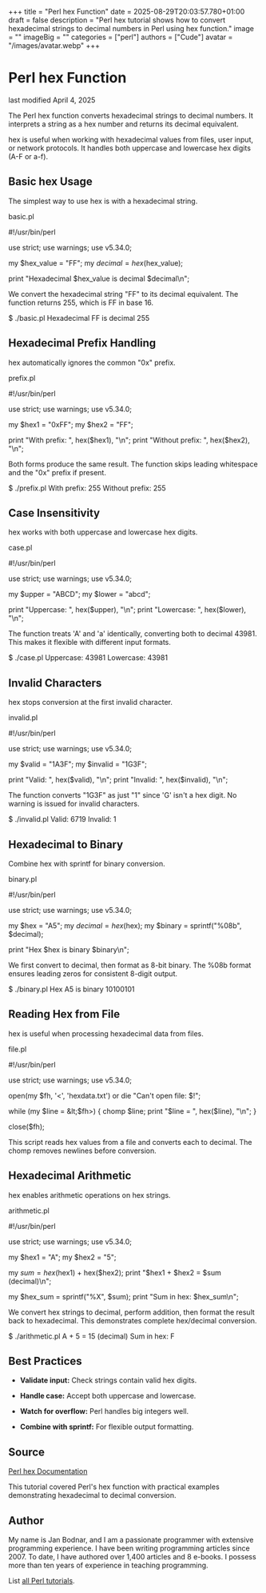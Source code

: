 +++
title = "Perl hex Function"
date = 2025-08-29T20:03:57.780+01:00
draft = false
description = "Perl hex tutorial shows how to convert hexadecimal strings to decimal numbers in Perl using hex function."
image = ""
imageBig = ""
categories = ["perl"]
authors = ["Cude"]
avatar = "/images/avatar.webp"
+++

# Perl hex Function

last modified April 4, 2025

The Perl hex function converts hexadecimal strings to decimal
numbers. It interprets a string as a hex number and returns its decimal
equivalent.

hex is useful when working with hexadecimal values from files,
user input, or network protocols. It handles both uppercase and lowercase
hex digits (A-F or a-f).

## Basic hex Usage

The simplest way to use hex is with a hexadecimal string.

basic.pl
  

#!/usr/bin/perl

use strict;
use warnings;
use v5.34.0;

my $hex_value = "FF";
my $decimal = hex($hex_value);

print "Hexadecimal $hex_value is decimal $decimal\n";

We convert the hexadecimal string "FF" to its decimal equivalent. The
function returns 255, which is FF in base 16.

$ ./basic.pl
Hexadecimal FF is decimal 255

## Hexadecimal Prefix Handling

hex automatically ignores the common "0x" prefix.

prefix.pl
  

#!/usr/bin/perl

use strict;
use warnings;
use v5.34.0;

my $hex1 = "0xFF";
my $hex2 = "FF";

print "With prefix: ", hex($hex1), "\n";
print "Without prefix: ", hex($hex2), "\n";

Both forms produce the same result. The function skips leading whitespace
and the "0x" prefix if present.

$ ./prefix.pl
With prefix: 255
Without prefix: 255

## Case Insensitivity

hex works with both uppercase and lowercase hex digits.

case.pl
  

#!/usr/bin/perl

use strict;
use warnings;
use v5.34.0;

my $upper = "ABCD";
my $lower = "abcd";

print "Uppercase: ", hex($upper), "\n";
print "Lowercase: ", hex($lower), "\n";

The function treats 'A' and 'a' identically, converting both to decimal
43981. This makes it flexible with different input formats.

$ ./case.pl
Uppercase: 43981
Lowercase: 43981

## Invalid Characters

hex stops conversion at the first invalid character.

invalid.pl
  

#!/usr/bin/perl

use strict;
use warnings;
use v5.34.0;

my $valid = "1A3F";
my $invalid = "1G3F";

print "Valid: ", hex($valid), "\n";
print "Invalid: ", hex($invalid), "\n";

The function converts "1G3F" as just "1" since 'G' isn't a hex digit. No
warning is issued for invalid characters.

$ ./invalid.pl
Valid: 6719
Invalid: 1

## Hexadecimal to Binary

Combine hex with sprintf for binary conversion.

binary.pl
  

#!/usr/bin/perl

use strict;
use warnings;
use v5.34.0;

my $hex = "A5";
my $decimal = hex($hex);
my $binary = sprintf("%08b", $decimal);

print "Hex $hex is binary $binary\n";

We first convert to decimal, then format as 8-bit binary. The %08b
format ensures leading zeros for consistent 8-digit output.

$ ./binary.pl
Hex A5 is binary 10100101

## Reading Hex from File

hex is useful when processing hexadecimal data from files.

file.pl
  

#!/usr/bin/perl

use strict;
use warnings;
use v5.34.0;

open(my $fh, '&lt;', 'hexdata.txt') or die "Can't open file: $!";

while (my $line = &lt;$fh&gt;) {
    chomp $line;
    print "$line = ", hex($line), "\n";
}

close($fh);

This script reads hex values from a file and converts each to decimal.
The chomp removes newlines before conversion.

## Hexadecimal Arithmetic

hex enables arithmetic operations on hex strings.

arithmetic.pl
  

#!/usr/bin/perl

use strict;
use warnings;
use v5.34.0;

my $hex1 = "A";
my $hex2 = "5";

my $sum = hex($hex1) + hex($hex2);
print "$hex1 + $hex2 = $sum (decimal)\n";

my $hex_sum = sprintf("%X", $sum);
print "Sum in hex: $hex_sum\n";

We convert hex strings to decimal, perform addition, then format the
result back to hexadecimal. This demonstrates complete hex/decimal conversion.

$ ./arithmetic.pl
A + 5 = 15 (decimal)
Sum in hex: F

## Best Practices

- **Validate input:** Check strings contain valid hex digits.

- **Handle case:** Accept both uppercase and lowercase.

- **Watch for overflow:** Perl handles big integers well.

- **Combine with sprintf:** For flexible output formatting.

## Source

[Perl hex Documentation](https://perldoc.perl.org/functions/hex)

This tutorial covered Perl's hex function with practical
examples demonstrating hexadecimal to decimal conversion.

## Author

My name is Jan Bodnar, and I am a passionate programmer with extensive
programming experience. I have been writing programming articles since 2007.
To date, I have authored over 1,400 articles and 8 e-books. I possess more
than ten years of experience in teaching programming.

List [all Perl tutorials](/all/#perl).